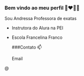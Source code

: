 ### Bem vindo ao meu perfil 🐶❤️🐶💕

Sou Andressa Professora de exatas

- Instrutora do Alura na PEI
- Escola Francelina Franco

  ###Contato 📫

  Email

@
